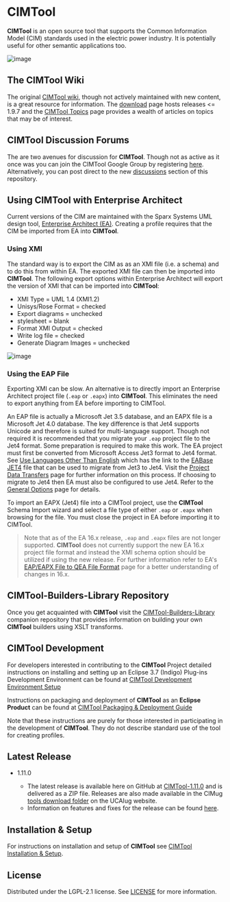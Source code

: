 # CIMTool

**CIMTool** is an open source tool that supports the Common Information Model (CIM) standards used in the electric power industry.  It is potentially useful for other semantic applications too.

![image](https://user-images.githubusercontent.com/63370413/186975970-e0afe4f1-1b09-4d61-b060-577b255db027.png)

## The CIMTool Wiki

  The original [CIMTool wiki](https://wiki.cimtool.org/), though not actively maintained with new content, is a great resource for information. The [download](https://wiki.cimtool.org/Download.html) page hosts releases <= 1.9.7 and the [CIMTool Topics](https://wiki.cimtool.org/CIMTool_Topics.html) page provides a wealth of articles on topics that may be of interest.

## CIMTool Discussion Forums

  The are two avenues for discussion for **CIMTool**.  Though not as active as it once was you can join the CIMTool Google Group by registering [here](https://groups.google.com/g/cimtool). Alternatively, you can post direct to the new [discussions](https://github.com/CIMug-org/CIMTool/discussions) section of this repository.
  
## Using CIMTool with Enterprise Architect

Current versions of the CIM are maintained with the Sparx Systems UML design tool, [Enterprise Architect (EA)](https://sparxsystems.com/). Creating a profile requires that the CIM be imported from EA into **CIMTool**.

### Using XMI

The standard way is to export the CIM as as an XMI file (i.e. a schema) and to do this from within EA. The exported XMI file can then be imported into **CIMTool**. The following export options within Enterprise Architect will export the version of XMI that can be imported into **CIMTool**:

* XMI Type = UML 1.4 (XMI1.2)
* Unisys/Rose Format = checked
* Export diagrams = unchecked 
* stylesheet = blank
* Format XMI Output = checked
* Write log file = checked
* Generate Diagram Images = unchecked 

![image](https://user-images.githubusercontent.com/63370413/200277774-aa0c18cb-2250-4798-802d-ce506231fdd8.png)

### Using the EAP File

Exporting XMI can be slow. An alternative is to directly import an Enterprise Architect project file (```.eap``` or ```.eapx```) into **CIMTool**. This eliminates the need to export anything from EA before importing to CIMTool. 

An EAP file is actually a Microsoft Jet 3.5 database, and an EAPX file is a Microsoft Jet 4.0 database. The key difference is that Jet4 supports Unicode and  therefore is suited for multi-language support. Though not required it is recommended that you migrate your ```.eap``` project file to the Jet4 format.  Some preparation is required to make this work. The EA project must first be converted from Microsoft Access Jet3 format to Jet4 format. See [Use Languages Other Than English](https://sparxsystems.com/enterprise_architect_user_guide/15.0/team_support/check_in_languages_other_than_.html) which has the link to the [EABase JET4](https://sparxsystems.com/bin/EABase_JET4.zip) file that can be used to migrate from Jet3 to Jet4.  Visit the [Project Data Transfers](https://sparxsystems.com/enterprise_architect_user_guide/15.0/model_publishing/performadatatransfer.html) page for further information on this process. If choosing to migrate to Jet4 then EA must also be configured to use Jet4.  Refer to the [General Options](https://sparxsystems.com/enterprise_architect_user_guide/15.0/user_interface/generalsettings.html) page for details. 

To import an EAPX (Jet4) file into a CIMTool project, use the **CIMTool** Schema Import wizard and select a file type of either ```.eap``` or ```.eapx``` when browsing for the file. You must close the project in EA before importing it to CIMTool.

> Note that as of the EA 16.x release, ```.eap``` and ```.eapx``` files are not longer supported. **CIMTool** does not currently support the new EA 16.x project file format and instead the XMI schema option should be utilized if using the new release. For further information refer to EA's [EAP/EAPX File to QEA File Format](https://sparxsystems.com/enterprise_architect_user_guide/16.0/model_exchange/transfereap.html) page for a better understanding of changes in 16.x. 

## CIMTool-Builders-Library Repository

  Once you get acquainted with **CIMTool** visit the [CIMTool-Builders-Library](https://github.com/CIMug-org/CIMTool-Builders-Library) companion repository that provides information on building your own **CIMTool** builders using XSLT transforms.

## CIMTool Development

  For developers interested in contributing to the **CIMTool** Project detailed instructions on installing and setting up an Eclipse 3.7 (Indigo) Plug-ins Development Environment can be found at [CIMTool Development Environment Setup](https://github.com/CIMug-org/CIMTool/blob/gh-pages/dev-env-setup.md)

  Instructions on packaging and deployment of **CIMTool** as an **Eclipse Product** can be  found at [CIMTool Packaging & Deployment Guide](https://github.com/CIMug-org/CIMTool/blob/gh-pages/cimtool-deploy-instructions.md)

  Note that these instructions are purely for those interested in participating in the development of **CIMTool**. They do not describe standard use of the tool for creating profiles.

## Latest Release

  -   1.11.0

      - The latest release is available here on GitHub at [CIMTool-1.11.0](https://github.com/CIMug-org/CIMTool/releases/tag/1.11.0) and is delivered as a ZIP file. Releases are also made available in the CIMug [tools download folder](https://cimug.ucaiug.org/Standards%20Artifacts/Forms/AllItems.aspx?RootFolder=%2FStandards%20Artifacts%2FUCA%20TF%20Tools&FolderCTID=0x0120001062F2F1DF27704DBB748ABBDC3B3AA2&View=%7BFEBD8EE1%2D6B40%2D42F6%2DB228%2DCCF131291FBE%7D) on the UCAIug website.
      - Information on features and fixes for the release can be found [here](https://cimug-org.github.io/CIMTool/).

## Installation & Setup

For instructions on installation and setup of **CIMTool** see [CIMTool Installation & Setup](https://github.com/CIMug-org/CIMTool/blob/gh-pages/cimtool-installation-and-setup.md).

## License

  Distributed under the LGPL-2.1 license. See [LICENSE](LICENSE) for more information.
